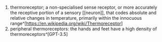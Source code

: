 1. thermoreceptor; a non-specialised sense receptor, or more accurately the receptive portion of a sensory [[neuron]], that codes absolute and relative changes in temperature, primarily within the innocuous range^[https://en.wikipedia.org/wiki/Thermoreceptor]
2. peripheral thermoreceptors: the hands and feet have a high density of thermoreceptors^[GPT-3.5]